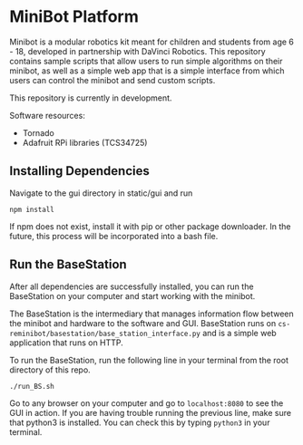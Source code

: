 # MiniBot Platform

Minibot is a modular robotics kit meant for children and students from age 6 - 18,
developed in partnership with DaVinci Robotics. This repository contains sample
scripts that allow users to run simple algorithms on their minibot, as well as
a simple web app that is a simple interface from which users can control the
minibot and send custom scripts.

This repository is currently in development.

Software resources:
 - Tornado
 - Adafruit RPi libraries (TCS34725)
 
## Installing Dependencies 
Navigate to the gui directory in static/gui and run 
```
npm install
```

If npm does not exist, install it with pip or other package downloader. In the future, this process will be incorporated into a bash file. 

## Run the BaseStation

After all dependencies are successfully installed, you can run the BaseStation on your
computer and start working with the minibot.

The BaseStation is the intermediary that manages information flow between the minibot and
hardware to the software and GUI. BaseStation runs on `cs-reminibot/basestation/base_station_interface.py` and is a
simple web application that runs on HTTP.

To run the BaseStation, run the following line in your terminal from the root directory
of this repo.

```
./run_BS.sh
```

Go to any browser on your computer and go to `localhost:8080` to see the GUI in action.
If you are having trouble running the previous line, make sure that python3 is installed.
You can check this by typing `python3` in your terminal.
